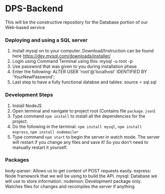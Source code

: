 # DPS-Backend
This will be the constructive repository for the Database portion of our Web-based service

### Deploying and using a SQL server
1. Install mysql on to your computer. Download/Instruction can be found here https://dev.mysql.com/downloads/installer/
2. Login using Command Terminal using this: mysql -u root -p
3. Use password that was given to you during installation phase
4. Enter the following: ALTER USER 'root'@'localhost' IDENTIFIED BY 'YourNewPassword';
5. Last step to have a fully functional databse and tables: source < sql.sql


### Development Steps
1. Install NodeJS 
2. Open terminal and navigate to project root (Contains file `package.json`)
3. Type command `npm install` to install all the dependencies for the project.
4. Do the following in the terminal: `npm install mysql`, `npm install express`, `npm install nodemailer`
5. Type command `npm start` to begin the server in watch mode. The server will restart if you change any files and save it! So you don't need to manually restart it yourself.

### Packages
body-parser: Allows us to get content of POST requests easily.
express: Node framework that we will be using to build the API.
mysql: Database we will use to store information.
nodemon: Development package only. Watches files for changes and recompiles the server if anything
